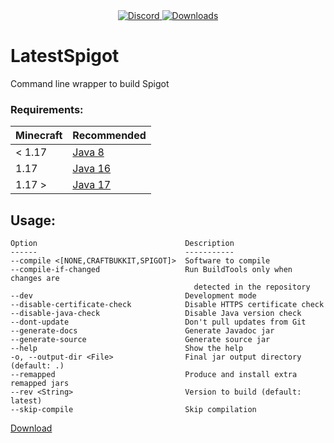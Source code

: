 <div align="center">
  <a href="https://discord.shaybox.com">
    <img alt="Discord" src="https://img.shields.io/discord/824865729445888041?color=404eed&label=Discord&logo=Discord&logoColor=FFFFFF">
  </a>
  <a href="https://github.com/shaybox/latestspigot/releases/latest">
    <img alt="Downloads" src="https://img.shields.io/github/downloads/shaybox/latestspigot/total?color=3fb950&label=Downloads&logo=github&logoColor=FFFFFF">
  </a>
</div>

# LatestSpigot

Command line wrapper to build Spigot

### Requirements:
| Minecraft | Recommended |
|-----------|-------------|
| < 1.17    | [Java 8]    |
| 1.17      | [Java 16]   |
| 1.17 >    | [Java 17]   |

## Usage:
```
Option                                 Description
------                                 -----------
--compile <[NONE,CRAFTBUKKIT,SPIGOT]>  Software to compile
--compile-if-changed                   Run BuildTools only when changes are
                                         detected in the repository
--dev                                  Development mode
--disable-certificate-check            Disable HTTPS certificate check
--disable-java-check                   Disable Java version check
--dont-update                          Don't pull updates from Git
--generate-docs                        Generate Javadoc jar
--generate-source                      Generate source jar
--help                                 Show the help
-o, --output-dir <File>                Final jar output directory (default: .)
--remapped                             Produce and install extra remapped jars
--rev <String>                         Version to build (default: latest)
--skip-compile                         Skip compilation
```

[Download](https://github.com/ShayBox/LatestSpigot/releases/latest)

[Java 8]: https://adoptium.net/temurin/releases?version=8
[Java 16]: https://adoptium.net/temurin/releases?version=16
[Java 17]:https://adoptium.net/temurin/releases?version=17
